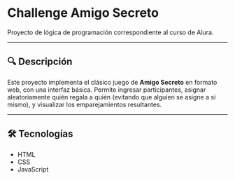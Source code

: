 # Challenge Amigo Secreto

Proyecto de lógica de programación correspondiente al curso de Alura.

---

## 🔍 Descripción

Este proyecto implementa el clásico juego de **Amigo Secreto** en formato web, con una interfaz básica. Permite ingresar participantes, asignar aleatoriamente quién regala a quién (evitando que alguien se asigne a sí mismo), y visualizar los emparejamientos resultantes.

---

## 🛠️ Tecnologías

- HTML
- CSS
- JavaScript

